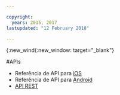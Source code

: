 ```yaml
---

copyright:
  years: 2015, 2017
lastupdated: "12 February 2018"

---
```


{:new_wind{:new_window: target="_blank"}

#APIs

 - Referência de API para [iOS](http://ibm-bluemix-mobile-services.github.io/API-docs/client-SDK/BMSPush/Swift/index.html)
 - Referência de API para [Android](https://www.javadoc.io/doc/com.ibm.mobilefirstplatform.clientsdk.android/push/3.6.1)
 - [API REST](https://imfpush.{DomainName}/imfpush/) 
